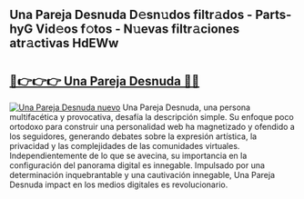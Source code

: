 ## Una Pareja Desnuda D𝚎sn𝚞dos filtr𝚊dos - Parts-hyG Vid𝚎os f𝚘tos - N𝚞evas filtr𝚊ciones atr𝚊ctivas HdEWw

# <h2><a href="http://mb0lrk.tromn.icu/?c=Una+Pareja+Desnuda">🔗👉👉👉 Una Pareja Desnuda 🔗🔗</a></h2>

[![Una Pareja Desnuda nuevo](https://i.imgur.com/pEAQMta.gif)](http://mb0lrk.tromn.icu/?c=Una+Pareja+Desnuda)
Una Pareja Desnuda, una persona multifacética y provocativa, desafía la descripción simple. Su enfoque poco ortodoxo para construir una personalidad web ha magnetizado y ofendido a los seguidores, generando debates sobre la expresión artística, la privacidad y las complejidades de las comunidades virtuales. Independientemente de lo que se avecina, su importancia en la configuración del panorama digital es innegable. Impulsado por una determinación inquebrantable y una cautivación innegable, Una Pareja Desnuda impact en los medios digitales es revolucionario.
